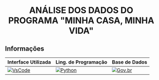<h1 align="center"> ANÁLISE DOS DADOS DO PROGRAMA "MINHA CASA, MINHA VIDA" </h1> 

## Informações   
  
| Interface Utilizada | Ling. de Programação | Base de Dados |
|-----------------|-------------------|------------------|
| [![VsCode](https://img.shields.io/badge/VsCode-Interface-blue)](https://code.visualstudio.com/) | [![Python](https://img.shields.io/badge/Python-3.11.7-blue)](https://www.python.org/) |[![Gov.br](https://img.shields.io/badge/Base_de_Dados-Gov.br-blue)](https://dados.gov.br/dados/conjuntos-dados/dados-do-minha-casa-minha-vida) |






